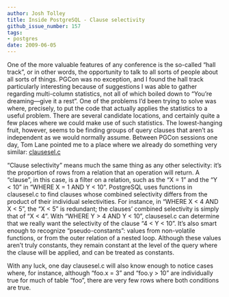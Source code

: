```yaml
---
author: Josh Tolley
title: Inside PostgreSQL - Clause selectivity
github_issue_number: 157
tags:
- postgres
date: 2009-06-05
---
```




One of the more valuable features of any conference is the so-called “hall track”, or in other words, the opportunity to talk to all sorts of people about all sorts of things. PGCon was no exception, and I found the hall track particularly interesting because of suggestions I was able to gather regarding multi-column statistics, not all of which boiled down to “You’re dreaming—​give it a rest”. One of the problems I’d been trying to solve was where, precisely, to put the code that actually applies the statistics to a useful problem. There are several candidate locations, and certainly quite a few places where we could make use of such statistics. The lowest-hanging fruit, however, seems to be finding groups of query clauses that aren’t as independent as we would normally assume. Between PGCon sessions one day, Tom Lane pointed me to a place where we already do something very similar: [clausesel.c](https://doxygen.postgresql.org/clausesel_8c.html)

“Clause selectivity” means much the same thing as any other selectivity: it’s the proportion of rows from a relation that an operation will return. A “clause”, in this case, is a filter on a relation, such as the “X = 1” and the “Y < 10” in “WHERE X = 1 AND Y < 10”. PostgreSQL uses functions in clausesel.c to find clauses whose combined selectivity differs from the product of their individual selectivities. For instance, in “WHERE X < 4 AND X < 5”, the “X < 5” is redundant; the clauses’ combined selectivity is simply that of “X < 4”. With “WHERE Y > 4 AND Y < 10”, clausesel.c can determine that we really want the selectivity of the clause “4 < Y < 10”. It’s also smart enough to recognize “pseudo-constants”: values from non-volatile functions, or from the outer relation of a nested loop. Although these values aren’t truly constants, they remain constant at the level of the query where the clause will be applied, and can be treated as constants.

With any luck, one day clausesel.c will also know enough to notice cases where, for instance, although “foo.x = 3” and “foo.y > 10” are individually true for much of table “foo”, there are very few rows where both conditions are true.


